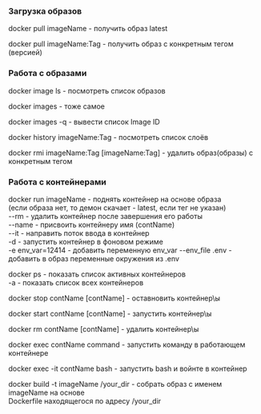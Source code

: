 ### Загрузка образов  
docker pull imageName - получить образ latest  

docker pull imageName:Tag - получить образ с конкретным тегом (версией)  

### Работа с образами  
docker image ls - посмотреть список образов  

docker images - тоже самое  

docker images -q - вывести список Image ID  

docker history imageName:Tag - посмотреть список слоёв  

docker rmi imageName:Tag \[imageName:Tag\] - удалить образ(образы) с конкретным тегом  

### Работа с контейнерами  
docker run imageName - поднять контейнер на основе образа  
(если образа нет, то демон скачает - latest, если тег не указан)  
--rm   - удалить контейнер после завершения его работы  
--name - присвоить контейнеру имя (contName)  
--it   - направить поток ввода в контейнер  
-d     - запустить контейнер в фоновом режиме  
-e env_var=12414 - добавить переменную env_var
--env_file .env - добавить в образ переменные окружения из .env

docker ps - показать список активных контейнеров  
-a     - показать список всех контейнеров  

docker stop contName \[contName\]  - оставновить контейнер\\ы  

docker start contName \[contName\] - запустить контейнер\\ы  

docker rm contName \[contName\] - удалить контейнер\\ы  

docker exec contName command  - запустить команду в работающем контейнере  

docker exec -it contName bash - запустить bash и войнте в контейнер   

docker build -t imageName /your_dir - собрать образ с именем imageName на основе  
Dockerfile находящегося по адресу /your_dir  






